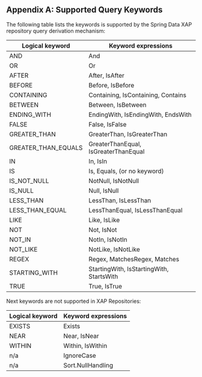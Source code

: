 ## <a name="appendix-a"/>Appendix A: Supported Query Keywords

The following table lists the keywords is supported by the Spring Data XAP repository query derivation mechanism:

Logical keyword | Keyword expressions
--- | ---
AND | And
OR | Or
AFTER | After, IsAfter
BEFORE | Before, IsBefore
CONTAINING | Containing, IsContaining, Contains
BETWEEN | Between, IsBetween
ENDING_WITH | EndingWith, IsEndingWith, EndsWith
FALSE | False, IsFalse
GREATER_THAN | GreaterThan, IsGreaterThan
GREATER_THAN_EQUALS | GreaterThanEqual, IsGreaterThanEqual
IN | In, IsIn
IS | Is, Equals, (or no keyword)
IS_NOT_NULL | NotNull, IsNotNull
IS_NULL | Null, IsNull
LESS_THAN | LessThan, IsLessThan
LESS_THAN_EQUAL | LessThanEqual, IsLessThanEqual
LIKE | Like, IsLike
NOT | Not, IsNot
NOT_IN | NotIn, IsNotIn
NOT_LIKE | NotLike, IsNotLike
REGEX | Regex, MatchesRegex, Matches
STARTING_WITH | StartingWith, IsStartingWith, StartsWith
TRUE | True, IsTrue

Next keywords are not supported in XAP Repositories:

Logical keyword | Keyword expressions
--- | ---
EXISTS | Exists
NEAR | Near, IsNear
WITHIN | Within, IsWithin
n/a | IgnoreCase
n/a | Sort.NullHandling